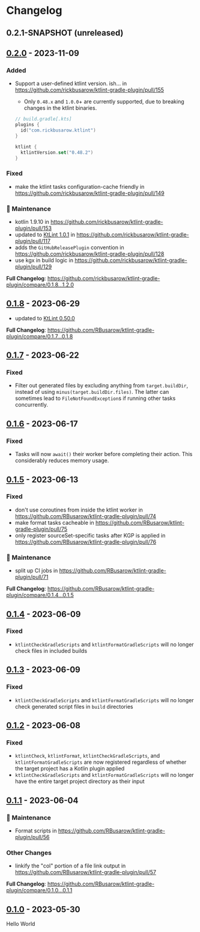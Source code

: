 # Changelog

## 0.2.1-SNAPSHOT (unreleased)

## [0.2.0] - 2023-11-09

### Added

- Support a user-defined ktlint version. ish... in https://github.com/rickbusarow/ktlint-gradle-plugin/pull/155

  - Only `0.48.x` and `1.0.0`+ are currently supported, due to breaking changes in the ktlint binaries.

  ```kotlin
  // build.gradle[.kts]
  plugins {
    id("com.rickbusarow.ktlint")
  }

  ktlint {
    ktlintVersion.set("0.48.2")
  }
  ```

### Fixed

- make the ktlint tasks configuration-cache friendly in https://github.com/rickbusarow/ktlint-gradle-plugin/pull/149

### 🧰 Maintenance

- kotlin 1.9.10 in https://github.com/rickbusarow/ktlint-gradle-plugin/pull/153
- updated to [KtLint 1.0.1](https://github.com/pinterest/ktlint/releases/tag/1.0.1) in https://github.com/rickbusarow/ktlint-gradle-plugin/pull/117
- adds the `GitHubReleasePlugin` convention in https://github.com/rickbusarow/ktlint-gradle-plugin/pull/128
- use kgx in build logic in https://github.com/rickbusarow/ktlint-gradle-plugin/pull/129

**Full Changelog**: https://github.com/rickbusarow/ktlint-gradle-plugin/compare/0.1.8...1.2.0

## [0.1.8] - 2023-06-29

- updated to [KtLint 0.50.0](https://github.com/pinterest/ktlint/releases/tag/0.50.0)

**Full Changelog**: https://github.com/RBusarow/ktlint-gradle-plugin/compare/0.1.7...0.1.8

## [0.1.7] - 2023-06-22

### Fixed

- Filter out generated files by excluding anything from `target.buildDir`, instead of
  using `minus(target.buildDir.files)`. The latter can sometimes lead to `FileNotFoundException`s if
  running other tasks concurrently.

## [0.1.6] - 2023-06-17

### Fixed

- Tasks will now `await()` their worker before completing their action. This considerably reduces
  memory usage.

## [0.1.5] - 2023-06-13

### Fixed

- don't use coroutines from inside the ktlint worker
  in https://github.com/RBusarow/ktlint-gradle-plugin/pull/74
- make format tasks cacheable in https://github.com/RBusarow/ktlint-gradle-plugin/pull/75
- only register sourceSet-specific tasks after KGP is applied
  in https://github.com/RBusarow/ktlint-gradle-plugin/pull/76

### 🧰 Maintenance

- split up CI jobs in https://github.com/RBusarow/ktlint-gradle-plugin/pull/71

**Full Changelog**: https://github.com/RBusarow/ktlint-gradle-plugin/compare/0.1.4...0.1.5

## [0.1.4] - 2023-06-09

### Fixed

- `ktlintCheckGradleScripts` and `ktlintFormatGradleScripts` will no longer check files in included
  builds

## [0.1.3] - 2023-06-09

### Fixed

- `ktlintCheckGradleScripts` and `ktlintFormatGradleScripts` will no longer check generated script
  files in `build` directories

## [0.1.2] - 2023-06-08

### Fixed

- `ktlintCheck`, `ktlintFormat`, `ktlintCheckGradleScripts`, and `ktlintFormatGradleScripts` are now
  registered regardless of whether the target project has a Kotlin plugin applied
- `ktlintCheckGradleScripts` and `ktlintFormatGradleScripts` will no longer have the entire target
  project directory as their input

## [0.1.1] - 2023-06-04

### 🧰 Maintenance

- Format scripts in https://github.com/RBusarow/ktlint-gradle-plugin/pull/56

### Other Changes

- linkify the "col" portion of a file link output
  in https://github.com/RBusarow/ktlint-gradle-plugin/pull/57

**Full Changelog**: https://github.com/RBusarow/ktlint-gradle-plugin/compare/0.1.0...0.1.1

## [0.1.0] - 2023-05-30

Hello World

[0.1.0]: https://github.com/rbusarow/ktlint-gradle-plugin/releases/tag/0.1.0
[0.1.1]: https://github.com/rbusarow/ktlint-gradle-plugin/releases/tag/0.1.1
[0.1.2]: https://github.com/rbusarow/ktlint-gradle-plugin/releases/tag/0.1.2
[0.1.3]: https://github.com/rbusarow/ktlint-gradle-plugin/releases/tag/0.1.3
[0.1.4]: https://github.com/rbusarow/ktlint-gradle-plugin/releases/tag/0.1.4
[0.1.5]: https://github.com/rbusarow/ktlint-gradle-plugin/releases/tag/0.1.5
[0.1.6]: https://github.com/rbusarow/ktlint-gradle-plugin/releases/tag/0.1.6
[0.1.7]: https://github.com/rbusarow/ktlint-gradle-plugin/releases/tag/0.1.7
[0.1.8]: https://github.com/rbusarow/ktlint-gradle-plugin/releases/tag/0.1.8
[0.2.0]: https://github.com/rbusarow/ktlint-gradle-plugin/releases/tag/0.2.0
